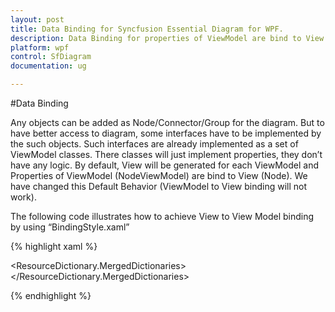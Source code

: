 ```yaml
---
layout: post
title: Data Binding for Syncfusion Essential Diagram for WPF.
description: Data Binding for properties of ViewModel are bind to View. 
platform: wpf
control: SfDiagram
documentation: ug

---
```


#Data Binding

Any objects can be added as Node/Connector/Group for the diagram. But to have better access to diagram, some interfaces have to be implemented by the such objects. Such interfaces are already implemented as a set of ViewModel classes. There classes will just implement properties, they don’t have any logic. 
By default, View will be generated for each ViewModel and Properties of ViewModel (NodeViewModel) are bind to View (Node). We have changed this Default Behavior (ViewModel to View binding will not work).


The following code illustrates how to achieve View to View Model binding by using “BindingStyle.xaml”

{% highlight xaml %}
<!--For View to ViewModel binding-->
<ResourceDictionary.MergedDictionaries>
     <ResourceDictionary Source="/Syncfusion.SfDiagram.Wpf;component/Resources/BindingStyle.xaml" />
</ResourceDictionary.MergedDictionaries>


<!--To apply Style for NodeViewModel,ConnectorViewModel,NodePortViewModel,ConnectorPortViewModel-->
<Style TargetType="syncfusion:Node" BasedOn="{StaticResource NodeBindingStyle}">
   <!--Common code for NodeViewModel-->
</Style>
<Style TargetType="syncfusion:Connector" BasedOn="{StaticResource ConnectorBindingStyle}">
   <!--Common code for ConnectorViewModel-->
</Style>
<Style TargetType="syncfusion:NodePort" BasedOn="{StaticResource NodePortBindingStyle}">
   <!--Common code for NodePortViewModel-->
</Style>
<Style TargetType="syncfusion:ConnectorPort" BasedOn="{StaticResource ConnectorPortBindingStyle}">
   <!--Common code for ConnectorPortViewModel-->
</Style>
<Style TargetType="syncfusion:AnnotationEditor" BasedOn="{StaticResource AnnotationEditorBindingStyle}">
   <!--Common code for AnnotationEditorViewModel-->        
 </Style>

{% endhighlight %}
